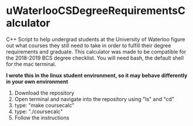 # uWaterlooCSDegreeRequirementsCalculator

C++ Script to help undergrad students at the University of Waterloo figure out what courses they still need to take in order to fulfill their degree requirements and graduate. This calculator was made to be compatible for the 2018-2019 BCS degree checklist. You will need bash, the default shell for the mac terminal.

**I wrote this in the linux student environment, so it may behave differently in your own environment**


1. Download the repository
2. Open terminal and navigate into the repository using "ls" and "cd"
3. type: "make coursecalc"
3. type: "./coursecalc"
4. Follow the instructions
